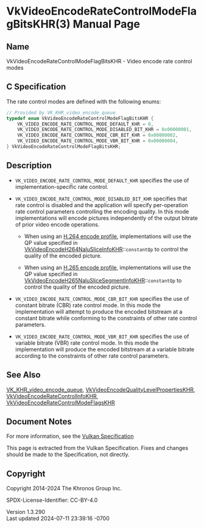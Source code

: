 # VkVideoEncodeRateControlModeFlagBitsKHR(3) Manual Page

## Name

VkVideoEncodeRateControlModeFlagBitsKHR - Video encode rate control
modes



## <a href="#_c_specification" class="anchor"></a>C Specification

The rate control modes are defined with the following enums:

``` c
// Provided by VK_KHR_video_encode_queue
typedef enum VkVideoEncodeRateControlModeFlagBitsKHR {
    VK_VIDEO_ENCODE_RATE_CONTROL_MODE_DEFAULT_KHR = 0,
    VK_VIDEO_ENCODE_RATE_CONTROL_MODE_DISABLED_BIT_KHR = 0x00000001,
    VK_VIDEO_ENCODE_RATE_CONTROL_MODE_CBR_BIT_KHR = 0x00000002,
    VK_VIDEO_ENCODE_RATE_CONTROL_MODE_VBR_BIT_KHR = 0x00000004,
} VkVideoEncodeRateControlModeFlagBitsKHR;
```

## <a href="#_description" class="anchor"></a>Description

- `VK_VIDEO_ENCODE_RATE_CONTROL_MODE_DEFAULT_KHR` specifies the use of
  implementation-specific rate control.

- `VK_VIDEO_ENCODE_RATE_CONTROL_MODE_DISABLED_BIT_KHR` specifies that
  rate control is disabled and the application will specify
  per-operation rate control parameters controlling the encoding
  quality. In this mode implementations will encode pictures
  independently of the output bitrate of prior video encode operations.

  - When using an <a
    href="https://registry.khronos.org/vulkan/specs/1.3-extensions/html/vkspec.html#encode-h264-profile"
    target="_blank" rel="noopener">H.264 encode profile</a>,
    implementations will use the QP value specified in
    [VkVideoEncodeH264NaluSliceInfoKHR](https://registry.khronos.org/vulkan/specs/1.3-extensions/man/html/VkVideoEncodeH264NaluSliceInfoKHR.html)::`constantQp`
    to control the quality of the encoded picture.

  - When using an <a
    href="https://registry.khronos.org/vulkan/specs/1.3-extensions/html/vkspec.html#encode-h265-profile"
    target="_blank" rel="noopener">H.265 encode profile</a>,
    implementations will use the QP value specified in
    [VkVideoEncodeH265NaluSliceSegmentInfoKHR](https://registry.khronos.org/vulkan/specs/1.3-extensions/man/html/VkVideoEncodeH265NaluSliceSegmentInfoKHR.html)::`constantQp`
    to control the quality of the encoded picture.

- `VK_VIDEO_ENCODE_RATE_CONTROL_MODE_CBR_BIT_KHR` specifies the use of
  constant bitrate (CBR) rate control mode. In this mode the
  implementation will attempt to produce the encoded bitstream at a
  constant bitrate while conforming to the constraints of other rate
  control parameters.

- `VK_VIDEO_ENCODE_RATE_CONTROL_MODE_VBR_BIT_KHR` specifies the use of
  variable bitrate (VBR) rate control mode. In this mode the
  implementation will produce the encoded bitstream at a variable
  bitrate according to the constraints of other rate control parameters.

## <a href="#_see_also" class="anchor"></a>See Also

[VK_KHR_video_encode_queue](https://registry.khronos.org/vulkan/specs/1.3-extensions/man/html/VK_KHR_video_encode_queue.html),
[VkVideoEncodeQualityLevelPropertiesKHR](https://registry.khronos.org/vulkan/specs/1.3-extensions/man/html/VkVideoEncodeQualityLevelPropertiesKHR.html),
[VkVideoEncodeRateControlInfoKHR](https://registry.khronos.org/vulkan/specs/1.3-extensions/man/html/VkVideoEncodeRateControlInfoKHR.html),
[VkVideoEncodeRateControlModeFlagsKHR](https://registry.khronos.org/vulkan/specs/1.3-extensions/man/html/VkVideoEncodeRateControlModeFlagsKHR.html)

## <a href="#_document_notes" class="anchor"></a>Document Notes

For more information, see the <a
href="https://registry.khronos.org/vulkan/specs/1.3-extensions/html/vkspec.html#VkVideoEncodeRateControlModeFlagBitsKHR"
target="_blank" rel="noopener">Vulkan Specification</a>

This page is extracted from the Vulkan Specification. Fixes and changes
should be made to the Specification, not directly.

## <a href="#_copyright" class="anchor"></a>Copyright

Copyright 2014-2024 The Khronos Group Inc.

SPDX-License-Identifier: CC-BY-4.0

Version 1.3.290  
Last updated 2024-07-11 23:39:16 -0700
